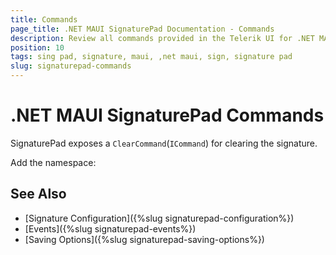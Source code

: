 ```yaml
---
title: Commands
page_title: .NET MAUI SignaturePad Documentation - Commands
description: Review all commands provided in the Telerik UI for .NET MAUI SignaturePad control.
position: 10
tags: sing pad, signature, maui, ,net maui, sign, signature pad
slug: signaturepad-commands
---
```


# .NET MAUI SignaturePad Commands

SignaturePad exposes a `ClearCommand`(`ICommand`) for clearing the signature. 

<snippet id='signaturepad-clear-command'/>

Add the namespace: 

<snippet id='xmlns-telerikinput'/>

## See Also

- [Signature Configuration]({%slug signaturepad-configuration%})
- [Events]({%slug signaturepad-events%})
- [Saving Options]({%slug signaturepad-saving-options%})